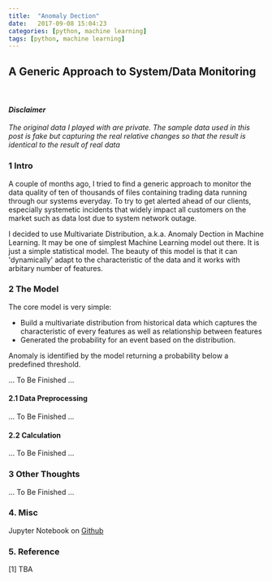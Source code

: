 ```yaml
---
title:  "Anomaly Dection"
date:   2017-09-08 15:04:23
categories: [python, machine learning]
tags: [python, machine learning]
---
```

## A Generic Approach to System/Data Monitoring

<br/>

#### _Disclaimer_
_The original data I played with are private. The sample data used in this post is fake but capturing the real relative changes so that the result is identical to the result of real data_


### 1 Intro
A couple of months ago, I tried to find a generic approach to monitor the data quality of ten of thousands of files containing trading data running through our systems everyday. To try to get alerted ahead of our clients, especially systemetic incidents that widely impact all customers on the market such as data lost due to system network outage. 

I decided to use Multivariate Distribution, a.k.a. Anomaly Dection in Machine Learning. It may be one of simplest Machine Learning model out there. It is just a simple statistical model. The beauty of this model is that it can 'dynamically' adapt to the characteristic of the data and it works with arbitary number of features. 

### 2 The Model
The core model is very simple:
* Build a multivariate distribution from historical data which captures the characteristic of every features as well as relationship between features
* Generated the probability for an event based on the distribution. 

Anomaly is identified by the model returning a probability below a predefined threshold.

... To Be Finished ...

#### 2.1 Data Preprocessing
... To Be Finished ...

#### 2.2 Calculation
... To Be Finished ...

### 3 Other Thoughts
... To Be Finished ...


### 4. Misc
Jupyter Notebook on [Github](https://github.com/edwinwzhe/machine_learning/blob/master/anomaly_detection/AnomalyDetection.ipynb)

### 5. Reference
[1] TBA
